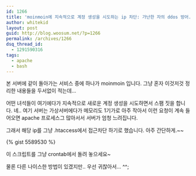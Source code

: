```yaml
---
id: 1266
title: 'moinmoin에 지속적으로 계정 생성을 시도하는 ip 차단: 가난한 자의 ddos 방어..'
author: whitekid
layout: post
guid: http://blog.woosum.net/?p=1266
permalink: /archives/1266
dsq_thread_id:
  - 1291590316
tags:
  - apache
  - bash
---
```

본 서버에 같이 돌아가는 서비스 중에 하나가 moinmoin 입니다. 그냥 혼자 이것저것 정리한 내용들을 두서없이 적는데...

어떤 녀석들이 여기에다가 지속적으로 새로운 계정 생성을 시도하면서 스팸 짓을 합니다. 녜.. 여기 서버는 가상서버에다가 메모리도 1기가로 아주 작아서 이런 요청이 계속 들어오면 apache 프로세스그 많아서서 서버가 엄청 느려집니다.

그래서 해당 ip를 그냥 .htaccess에서 접근차단 하기로 했습니다. 아주 간단하게.~~

{% gist 5589530 %}

이 스크립트를 그냥 crontab에서 돌려 놓으세요~

물론 다른 나이스한 방법이 있겠지만.. 우선 귀찮아서... ^^;